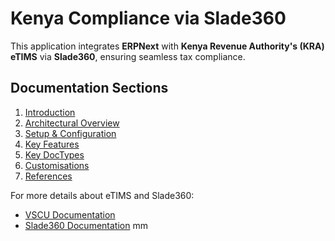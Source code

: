 # Kenya Compliance via Slade360

This application integrates **ERPNext** with **Kenya Revenue Authority's (KRA) eTIMS** via **Slade360**, ensuring seamless tax compliance.

## Documentation Sections

1. [Introduction](docs/introduction.md)
2. [Architectural Overview](docs/architecture.md)
3. [Setup & Configuration](docs/setup_configuration.md)
4. [Key Features](docs/features.md)
5. [Key DocTypes](docs/doctypes.md)
6. [Customisations](docs/customisations.md)
7. [References](docs/references.md)

For more details about eTIMS and Slade360:

- [VSCU Documentation](https://www.kra.go.ke/images/publications/VSCU_Specification_Document_v2.0.pdf)
- [Slade360 Documentation](https://developers.slade360.com/docs/getting-started)
  mm
